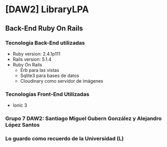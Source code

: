 # [DAW2] LibraryLPA

## Back-End Ruby On Rails

### Tecnología Back-End utilizadas
- Ruby version: 2.4.1p111
- Rails version: 5.1.4
- Ruby On Rails
	- Erb para las vistas
	- Sqlite3 para bases de datos
	- Cloudinary como servidor de imágenes

### Tecnologías Front-End Utilizadas
- Ionic 3
  
### Grupo 7 DAW2: Santiago Miguel Gubern González y Alejandro López Santos

### Lo guardo como recuerdo de la Universidad (L)
